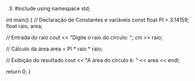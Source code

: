 3. #include using namespace std;

int main() { // Declaração de Constantes e variáveis const float PI = 3.14159;
float raio, area;

// Entrada do raio
cout << "Digite o raio do círculo: ";
cin >> raio;

// Cálculo da área
area = PI * raio * raio;

// Exibição do resultado
cout << "A área do círculo é: " << area << endl;

return 0;
}
